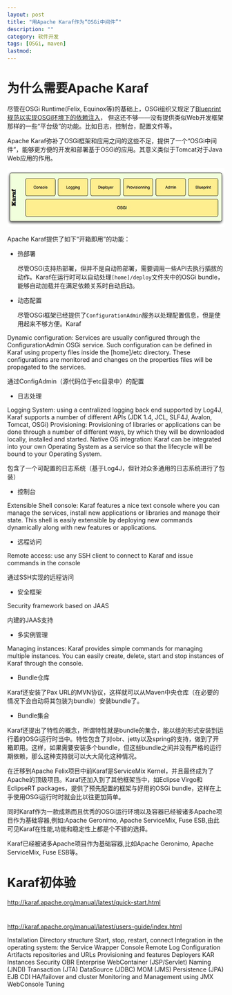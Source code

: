 ```yaml
---
layout: post
title: "用Apache Karaf作为“OSGi中间件”"
description: ""
category: 软件开发
tags: [OSGi, maven]
lastmod: 
---
```


# 为什么需要Apache Karaf

尽管在OSGi Runtime(Felix, Equinox等)的基础上，OSGi组织又规定了[Blueprint规范以实现OSGi环境下的依赖注入](/2014/01/22/osgi_blueprint_container.html)，
但这还不够——没有提供类似Web开发框架那样的一些“平台级”的功能。比如日志，控制台，配置文件等。

Apache Karaf弥补了OSGi框架和应用之间的这些不足，提供了一个“OSGi中间件”，能够更方便的开发和部署基于OSGi的应用。其意义类似于Tomcat对于Java Web应用的作用。

![](/images/fuse/Karaf.jpg)

Apache Karaf提供了如下“开箱即用”的功能：

- 热部署

  尽管OSGi支持热部署，但并不是自动热部署，需要调用一些API去执行插拔的动作。Karaf在运行时可以自动处理`[home]/deploy`文件夹中的OSGi bundle，能够自动加载并在满足依赖关系时自动启动。

- 动态配置

  尽管OSGi框架已经提供了`ConfigurationAdmin`服务以处理配置信息，但是使用起来不够方便。Karaf

Dynamic configuration: Services are usually configured through the ConfigurationAdmin OSGi service. Such configuration can be defined in Karaf using property files inside the [home]/etc directory. These configurations are monitored and changes on the properties files will be propagated to the services.

通过ConfigAdmin（源代码位于etc目录中）的配置

- 日志处理

Logging System: using a centralized logging back end supported by Log4J, Karaf supports a number of different APIs (JDK 1.4, JCL, SLF4J, Avalon, Tomcat, OSGi)
Provisioning: Provisioning of libraries or applications can be done through a number of different ways, by which they will be downloaded locally, installed and started.
Native OS integration: Karaf can be integrated into your own Operating System as a service so that the lifecycle will be bound to your Operating System.

包含了一个可配置的日志系统（基于Log4J，但针对众多通用的日志系统进行了包装）

- 控制台

Extensible Shell console: Karaf features a nice text console where you can manage the services, install new applications or libraries and manage their state. This shell is easily extensible by deploying new commands dynamically along with new features or applications.

- 远程访问

Remote access: use any SSH client to connect to Karaf and issue commands in the console

通过SSH实现的远程访问

- 安全框架

Security framework based on JAAS

内建的JAAS支持

- 多实例管理

Managing instances: Karaf provides simple commands for managing multiple instances. You can easily create, delete, start and stop instances of Karaf through the console.

- Bundle仓库
  
Karaf还安装了Pax URL的MVN协议，这样就可以从Maven中央仓库（在必要的情况下会自动将其包装为bundle）安装bundle了。

- Bundle集合

Karaf还提出了特性的概念，所谓特性就是bundle的集合，能以组的形式安装到运行着的OSGi运行时当中。特性包含了对obr、jetty以及spring的支持，做到了开箱即用。这样，如果需要安装多个bundle，但这些bundle之间并没有严格的运行期依赖，那么这种支持就可以大大简化这种情况。


在迁移到Apache Felix项目中前Karaf是ServiceMix Kernel，并且最终成为了Apache的顶级项目。Karaf还加入到了其他框架当中，如Eclipse Virgo和EclipseRT packages，提供了预先配置的框架与好用的OSGi bundle，这样在上手使用OSGi运行时时就会比以往更加简单。


同时Karaf作为一款成熟而且优秀的OSGi运行环境以及容器已经被诸多Apache项目作为基础容器,例如:Apache Geronimo, Apache ServiceMix, Fuse ESB,由此可见Karaf在性能,功能和稳定性上都是个不错的选择。

Karaf已经被诸多Apache项目作为基础容器,比如Apache Geronimo, Apache ServiceMix, Fuse ESB等。


# Karaf初体验

http://karaf.apache.org/manual/latest/quick-start.html


# 

http://karaf.apache.org/manual/latest/users-guide/index.html


Installation
Directory structure
Start, stop, restart, connect
Integration in the operating system: the Service Wrapper
Console
Remote
Log
Configuration
Artifacts repositories and URLs
Provisioning and features
Deployers
KAR
Instances
Security
OBR
Enterprise
WebContainer (JSP/Servlet)
Naming (JNDI)
Transaction (JTA)
DataSource (JDBC)
MOM (JMS)
Persistence (JPA)
EJB
CDI
HA/failover and cluster
Monitoring and Management using JMX
WebConsole
Tuning